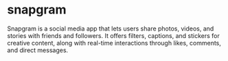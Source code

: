 # snapgram
Snapgram is a social media app that lets users share photos, videos, and stories with friends and followers. It offers filters, captions, and stickers for creative content, along with real-time interactions through likes, comments, and direct messages.
